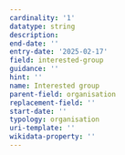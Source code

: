 ```yaml
---
cardinality: '1'
datatype: string
description: 
end-date: ''
entry-date: '2025-02-17'
field: interested-group
guidance: ''
hint: ''
name: Interested group
parent-field: organisation
replacement-field: ''
start-date: ''
typology: organisation
uri-template: ''
wikidata-property: ''
---
```

